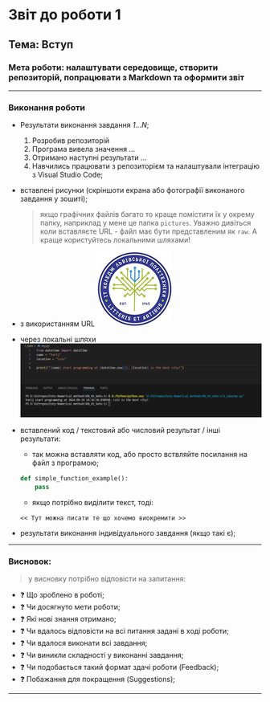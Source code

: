 # Звіт до роботи 1
## Тема: Вступ
### Мета роботи: налаштувати середовище, створити репозиторій, попрацювати з Markdown та оформити звіт

---
### Виконання роботи
* Результати виконання завдання *1...N*;
    1. Розробив репозиторій 
    1. Програма вивела значення ...
    1. Отримано наступні результати ...
    1. Навчились працювати з репозиторієм та налаштували інтеграцію з Visual Studio Code;
* вставлені рисунки (скріншоти екрана або фотографії виконаного завдання у зошиті);
    > якщо графічних файлів багато то краще помістити їх у  окрему папку, наприклад у мене це папка `pictures`. Уважно   дивіться коли вставляєте URL - файл має бути представленим    як `raw`. А краще користуйтесь локальними шляхами!

* з використанням URL ![alt text](https://github.com/BobasB/it_college/raw/main/reports/pictures/logo-lit.jpg "ІТ Коледж")
    
* через локальні шляхи ![alt text](./image.png "ІТ Коледж")

* вставлений код / текстовий або числовий результат / інші результати:
    - так можна вставляти код, або просто вствляйте посилання на файл з програмою;
    ```python
    def simple_function_example():
        pass
    ```
    - якщо потрібно виділити текст, тоді:
    ```text
    << Тут можна писати те що хочемо виокремити >>
    ```

* результати виконання індивідуального завдання (якщо такі є);

---
### Висновок:
> у висновку потрібно відповісти на запитання:

- :question: Що зроблено в роботі;
- :question: Чи досягнуто мети роботи;
- :question: Які нові знання отримано;
- :question: Чи вдалось відповісти на всі питання задані в ході роботи;
- :question: Чи вдалося виконати всі завдання;
- :question: Чи виникли складності у виконанні завдання;
- :question: Чи подобається такий формат здачі роботи (Feedback);
- :question: Побажання для покращення (Suggestions);

---